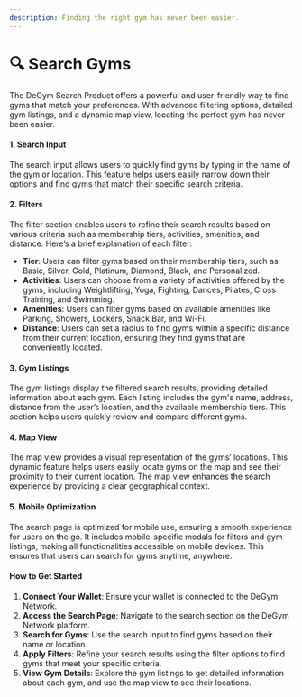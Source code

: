 ```yaml
---
description: Finding the right gym has never been easier.
---
```


# 🔍 Search Gyms

The DeGym Search Product offers a powerful and user-friendly way to find gyms that match your preferences. With advanced filtering options, detailed gym listings, and a dynamic map view, locating the perfect gym has never been easier.

#### 1. Search Input

The search input allows users to quickly find gyms by typing in the name of the gym or location. This feature helps users easily narrow down their options and find gyms that match their specific search criteria.

#### 2. Filters

The filter section enables users to refine their search results based on various criteria such as membership tiers, activities, amenities, and distance. Here’s a brief explanation of each filter:

* **Tier**: Users can filter gyms based on their membership tiers, such as Basic, Silver, Gold, Platinum, Diamond, Black, and Personalized.
* **Activities**: Users can choose from a variety of activities offered by the gyms, including Weightlifting, Yoga, Fighting, Dances, Pilates, Cross Training, and Swimming.
* **Amenities**: Users can filter gyms based on available amenities like Parking, Showers, Lockers, Snack Bar, and Wi-Fi.
* **Distance**: Users can set a radius to find gyms within a specific distance from their current location, ensuring they find gyms that are conveniently located.

#### 3. Gym Listings

The gym listings display the filtered search results, providing detailed information about each gym. Each listing includes the gym's name, address, distance from the user’s location, and the available membership tiers. This section helps users quickly review and compare different gyms.

#### 4. Map View

The map view provides a visual representation of the gyms’ locations. This dynamic feature helps users easily locate gyms on the map and see their proximity to their current location. The map view enhances the search experience by providing a clear geographical context.

#### 5. Mobile Optimization

The search page is optimized for mobile use, ensuring a smooth experience for users on the go. It includes mobile-specific modals for filters and gym listings, making all functionalities accessible on mobile devices. This ensures that users can search for gyms anytime, anywhere.

#### How to Get Started

1. **Connect Your Wallet**: Ensure your wallet is connected to the DeGym Network.
2. **Access the Search Page**: Navigate to the search section on the DeGym Network platform.
3. **Search for Gyms**: Use the search input to find gyms based on their name or location.
4. **Apply Filters**: Refine your search results using the filter options to find gyms that meet your specific criteria.
5. **View Gym Details**: Explore the gym listings to get detailed information about each gym, and use the map view to see their locations.

